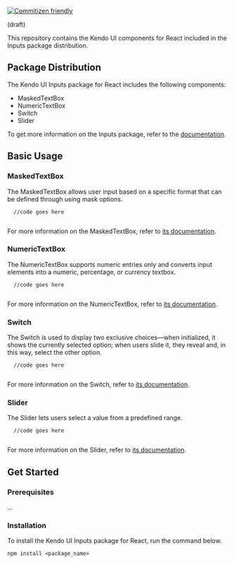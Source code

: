[![Commitizen friendly](https://img.shields.io/badge/commitizen-friendly-brightgreen.svg)](http://commitizen.github.io/cz-cli/)

(draft)

This repository contains the Kendo UI components for React included in the Inputs package distribution. 

## Package Distribution

The Kendo UI Inputs package for React includes the following components:

* MaskedTextBox
* NumericTextBox
* Switch
* Slider

To get more information on the Inputs package, refer to the [documentation](overview-inputs).

## Basic Usage

### MaskedTextBox

The MaskedTextBox allows user input based on a specific format that can be defined through using mask options.

```html-preview
  //code goes here
```
```jsx
```

For more information on the MaskedTextBox, refer to [its documentation](overview-maskedtextbox).

### NumericTextBox

The NumericTextBox supports numeric entries only and converts input elements into a numeric, percentage, or currency textbox.

```html-preview
  //code goes here
```
```jsx
```

For more information on the NumericTextBox, refer to [its documentation](overview-maskedtextbox).

### Switch

The Switch is used to display two exclusive choices&mdash;when initialized, it shows the currently selected option; when users slide it, they reveal and, in this way, select the other option.

```html-preview
  //code goes here
```
```jsx
```

For more information on the Switch, refer to [its documentation](overview-maskedtextbox).

### Slider

The Slider lets users select a value from a predefined range.

```html-preview
  //code goes here
```
```jsx
```

For more information on the Slider, refer to [its documentation](overview-maskedtextbox).

## Get Started

### Prerequisites

...

### Installation

To install the Kendo UI Inputs package for React, run the command below.

    npm install <package_name>
